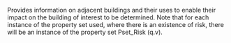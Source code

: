 Provides information on adjacent buildings and their uses to enable their impact on the building of interest to be determined. Note that for each instance of the property set used, where there is an existence of risk, there will be an instance of the property set Pset_Risk (q.v).